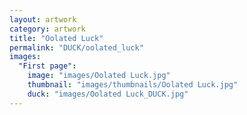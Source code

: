```yaml
---
layout: artwork
category: artwork
title: "Oolated Luck"
permalink: "DUCK/oolated_luck"
images:
  "First page":
    image: "images/Oolated Luck.jpg"
    thumbnail: "images/thumbnails/Oolated Luck.jpg"
    duck: "images/Oolated Luck_DUCK.jpg"
---
```

